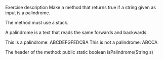 Exercise description
Make a method that returns true if a string given as input is a palindrome. 

The method must use a stack.

A palindrome is a text that reads the same forwards and backwards.

This is a palindrome: ABCDEFGFEDCBA This is not a palindrome: ABCCA

The header of the method:
public static boolean isPalindrome(String s)
